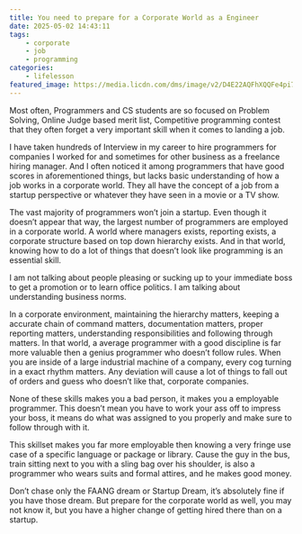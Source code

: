 ```yaml
---
title: You need to prepare for a Corporate World as a Engineer
date: 2025-05-02 14:43:11
tags:
    - corporate
    - job
    - programming
categories: 
    - lifelesson 
featured_image: https://media.licdn.com/dms/image/v2/D4E22AQFhXQQFe4pi7A/feedshare-shrink_1280/B4EZUv8kURGwAo-/0/1740266162959?e=1750291200&v=beta&t=4_vZZRlvy6XRLZtChlfLM58xJEAREA4kR-c0yviKmVI
---
```


Most often, Programmers and CS students are so focused on Problem Solving, Online Judge based merit list, Competitive programming contest that they often forget a very important skill when it comes to landing a job. 

I have taken hundreds of Interview in my career to hire programmers for companies I worked for and sometimes for other business as a freelance hiring manager. And I often noticed it among programmers that have good scores in aforementioned things, but lacks basic understanding of how a job works in a corporate world. They all have the concept of a job from a startup perspective or whatever they have seen in a movie or a TV show. 

The vast majority of programmers won’t join a startup. Even though it doesn’t appear that way, the largest number of programmers are employed in a corporate world. A world where managers exists, reporting exists, a corporate structure based on top down hierarchy exists. And in that world, knowing how to do a lot of things that doesn’t look like programming is an essential skill. 

I am not talking about people pleasing or sucking up to your immediate boss to get a promotion or to learn office politics. I am talking about understanding business norms. 

In a corporate environment, maintaining the hierarchy matters, keeping a accurate chain of command matters, documentation matters, proper reporting matters, understanding responsibilities and following through matters. In that world, a average programmer with a good discipline is far more valuable then a genius programmer who doesn’t follow rules. When you are inside of a large industrial machine of a company, every cog turning in a exact rhythm matters. Any deviation will cause a lot of things to fall out of orders and guess who doesn’t like that, corporate companies. 

None of these skills makes you a bad person, it makes you a employable programmer. This doesn’t mean you have to work your ass off to impress your boss, it means do what was assigned to you properly and make sure to follow through with it. 

This skillset makes you far more employable then knowing a very fringe use case of a specific language or package or library. Cause the guy in the bus, train sitting next to you with a sling bag over his shoulder, is also a programmer who wears suits and formal attires, and he makes good money. 

Don’t chase only the FAANG dream or Startup Dream, it’s absolutely fine if you have those dream. But prepare for the corporate world as well, you may not know it, but you have a higher change of getting hired there than on a startup. 


